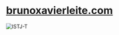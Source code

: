 # [brunoxavierleite.com](https://brunoxavierleite.com/)


![ISTJ-T](https://i.imgur.com/TomU0QJ.png "The Logistician")
